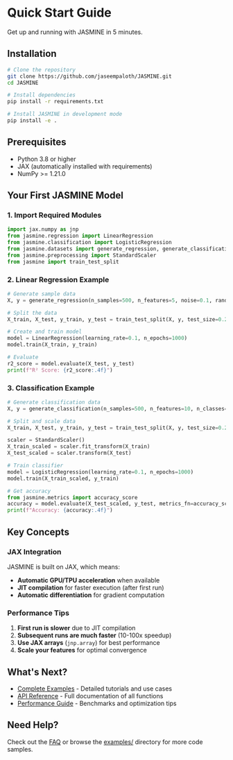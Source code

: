 # Quick Start Guide

Get up and running with JASMINE in 5 minutes.

## Installation

```bash
# Clone the repository
git clone https://github.com/jaseempaloth/JASMINE.git
cd JASMINE

# Install dependencies
pip install -r requirements.txt

# Install JASMINE in development mode
pip install -e .
```

## Prerequisites

- Python 3.8 or higher
- JAX (automatically installed with requirements)
- NumPy >= 1.21.0

## Your First JASMINE Model

### 1. Import Required Modules

```python
import jax.numpy as jnp
from jasmine.regression import LinearRegression
from jasmine.classification import LogisticRegression
from jasmine.datasets import generate_regression, generate_classification
from jasmine.preprocessing import StandardScaler
from jasmine import train_test_split
```

### 2. Linear Regression Example

```python
# Generate sample data
X, y = generate_regression(n_samples=500, n_features=5, noise=0.1, random_state=42)

# Split the data
X_train, X_test, y_train, y_test = train_test_split(X, y, test_size=0.2, random_state=42)

# Create and train model
model = LinearRegression(learning_rate=0.1, n_epochs=1000)
model.train(X_train, y_train)

# Evaluate
r2_score = model.evaluate(X_test, y_test)
print(f"R² Score: {r2_score:.4f}")
```

### 3. Classification Example

```python
# Generate classification data
X, y = generate_classification(n_samples=500, n_features=10, n_classes=2, random_state=42)

# Split and scale data
X_train, X_test, y_train, y_test = train_test_split(X, y, test_size=0.2)

scaler = StandardScaler()
X_train_scaled = scaler.fit_transform(X_train)
X_test_scaled = scaler.transform(X_test)

# Train classifier
model = LogisticRegression(learning_rate=0.1, n_epochs=1000)
model.train(X_train_scaled, y_train)

# Get accuracy
from jasmine.metrics import accuracy_score
accuracy = model.evaluate(X_test_scaled, y_test, metrics_fn=accuracy_score)
print(f"Accuracy: {accuracy:.4f}")
```

## Key Concepts

### JAX Integration
JASMINE is built on JAX, which means:
- **Automatic GPU/TPU acceleration** when available
- **JIT compilation** for faster execution (after first run)
- **Automatic differentiation** for gradient computation

### Performance Tips
1. **First run is slower** due to JIT compilation
2. **Subsequent runs are much faster** (10-100x speedup)
3. **Use JAX arrays** (`jnp.array`) for best performance
4. **Scale your features** for optimal convergence

## What's Next?

- [Complete Examples](examples.md) - Detailed tutorials and use cases
- [API Reference](api.md) - Full documentation of all functions
- [Performance Guide](performance.md) - Benchmarks and optimization tips

## Need Help?

Check out the [FAQ](faq.md) or browse the [examples/](../examples/) directory for more code samples.
